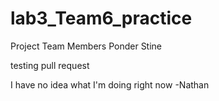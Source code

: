 # lab3_Team6_practice
Project Team Members
Ponder Stine

testing pull request

I have no idea what I'm doing right now
-Nathan
